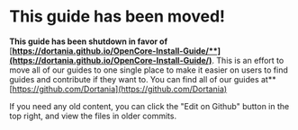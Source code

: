 # This guide has been moved!

**This guide has been shutdown in favor of** [**https://dortania.github.io/OpenCore-Install-Guide/**](https://dortania.github.io/OpenCore-Install-Guide/)**. This is an effort to move all of our guides to one single place to make it easier on users to find guides and contribute if they want to. You can find all of our guides at** [https://github.com/Dortania](https://github.com/Dortania)  
  
If you need any old content, you can click the "Edit on Github" button in the top right, and view the files in older commits.



